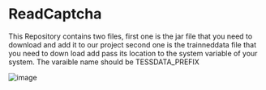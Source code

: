 # ReadCaptcha

This Repository contains two files, first one is the jar file that you need to download and add it to our project
second one is the trainneddata file that you need to down load add pass its location to the system variable of your system.
The varaible name should be TESSDATA_PREFIX

![image](https://user-images.githubusercontent.com/62165769/234275320-9452fb39-4165-43c8-9f16-38f0c503f19d.png)
